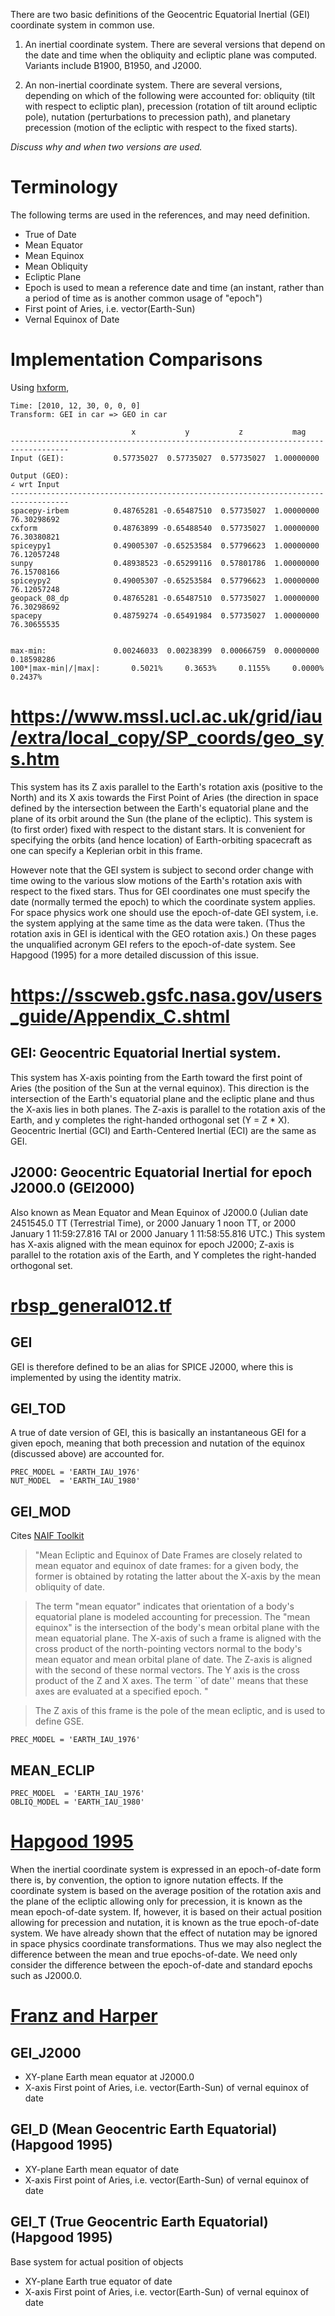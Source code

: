 There are two basic definitions of the Geocentric Equatorial Inertial (GEI) coordinate system in common use.

1. An inertial coordinate system. There are several versions that depend on the date and time when the obliquity and ecliptic plane was computed. Variants include B1900, B1950, and J2000.

2. An non-inertial coordinate system. There are several versions, depending on which of the following were accounted for: obliquity (tilt with respect to ecliptic plan), precession (rotation of tilt around ecliptic pole), nutation (perturbations to precession path), and planetary precession (motion of the ecliptic with respect to the fixed starts).

_Discuss why and when two versions are used._

# Terminology

The following terms are used in the references, and may need definition.

* True of Date
* Mean Equator
* Mean Equinox
* Mean Obliquity
* Ecliptic Plane
* Epoch is used to mean a reference date and time (an instant, rather than a period of time as is another common usage of "epoch")
* First point of Aries, i.e. vector(Earth-Sun)
* Vernal Equinox of Date

# Implementation Comparisons

Using [hxform](https://github.com/rweigel/hxform/),

```
Time: [2010, 12, 30, 0, 0, 0]
Transform: GEI in car => GEO in car

                           x           y           z           mag   
-----------------------------------------------------------------------------------
Input (GEI):           0.57735027  0.57735027  0.57735027  1.00000000

Output (GEO):                                                         ∠ wrt Input
-----------------------------------------------------------------------------------
spacepy-irbem          0.48765281 -0.65487510  0.57735027  1.00000000 76.30298692
cxform                 0.48763899 -0.65488540  0.57735027  1.00000000 76.30380821
spiceypy1              0.49005307 -0.65253584  0.57796623  1.00000000 76.12057248
sunpy                  0.48938523 -0.65299116  0.57801786  1.00000000 76.15708166
spiceypy2              0.49005307 -0.65253584  0.57796623  1.00000000 76.12057248
geopack_08_dp          0.48765281 -0.65487510  0.57735027  1.00000000 76.30298692
spacepy                0.48759274 -0.65491984  0.57735027  1.00000000 76.30655535


max-min:               0.00246033  0.00238399  0.00066759  0.00000000  0.18598286
100*|max-min|/|max|:       0.5021%     0.3653%     0.1155%     0.0000%     0.2437%
```

# https://www.mssl.ucl.ac.uk/grid/iau/extra/local_copy/SP_coords/geo_sys.htm

This system has its Z axis parallel to the Earth's rotation axis (positive to the North) and its X axis towards the First Point of Aries (the direction in space defined by the intersection between the Earth's equatorial plane and the plane of its orbit around the Sun (the plane of the ecliptic). This system is (to first order) fixed with respect to the distant stars. It is convenient for specifying the orbits (and hence location) of Earth-orbiting spacecraft as one can specify a Keplerian orbit in this frame.

However note that the GEI system is subject to second order change with time owing to the various slow motions of the Earth's rotation axis with respect to the fixed stars. Thus for GEI coordinates one must specify the date (normally termed the epoch) to which the coordinate system applies. For space physics work one should use the epoch-of-date GEI system, i.e. the system applying at the same time as the data were taken. (Thus the rotation axis in GEI is identical with the GEO rotation axis.) On these pages the unqualified acronym GEI refers to the epoch-of-date system. See Hapgood (1995) for a more detailed discussion of this issue.

# https://sscweb.gsfc.nasa.gov/users_guide/Appendix_C.shtml

## GEI: Geocentric Equatorial Inertial system.

This system has X-axis pointing from the Earth toward the first point of Aries (the position of the Sun at the vernal equinox). This direction is the intersection of the Earth's equatorial plane and the ecliptic plane and thus the X-axis lies in both planes. The Z-axis is parallel to the rotation axis of the Earth, and y completes the right-handed orthogonal set (Y = Z * X). Geocentric Inertial (GCI) and Earth-Centered Inertial (ECI) are the same as GEI.

## J2000: Geocentric Equatorial Inertial for epoch J2000.0 (GEI2000)

Also known as Mean Equator and Mean Equinox of J2000.0 (Julian date 2451545.0 TT (Terrestrial Time), or 2000 January 1 noon TT, or 2000 January 1 11:59:27.816 TAI or 2000 January 1 11:58:55.816 UTC.) This system has X-axis aligned with the mean equinox for epoch J2000; Z-axis is parallel to the rotation axis of the Earth, and Y completes the right-handed orthogonal set.

# [rbsp_general012.tf](https://drive.google.com/file/d/1lArjp_YSxwHPp1g1mmqgjYRHYhgAx2eK/view?usp=drive_link)

## GEI

GEI is therefore defined to be an alias for SPICE J2000, where this is implemented by using the identity matrix.

## GEI_TOD

A true of date version of GEI, this is basically an instantaneous GEI for a given epoch, meaning that both precession and nutation of the equinox (discussed above) are accounted for.

```
PREC_MODEL = 'EARTH_IAU_1976'
NUT_MODEL  = 'EARTH_IAU_1980'
```

## GEI_MOD

Cites [NAIF Toolkit](https://drive.google.com/file/d/1rFr8r24P11MU95f9fDiZf2frKPBhKv7r/view?usp=drive_link)

> "Mean Ecliptic and Equinox of Date Frames are closely related to mean equator and equinox of date frames: for a given body, the former is obtained by rotating the latter about the X-axis by the mean obliquity of date.

> The term "mean equator" indicates that orientation of a body's equatorial plane is modeled accounting for precession. The "mean equinox" is the intersection of the body's mean orbital plane with the mean equatorial plane. The X-axis of such a frame is aligned with the cross product of the north-pointing vectors normal to the body's mean equator and mean orbital plane of date. The Z-axis is aligned with the second of these normal vectors. The Y axis is the cross product of the Z and X axes. The term ``of date'' means that these axes are evaluated at a specified epoch. "

> The Z axis of this frame is the pole of the mean ecliptic, and is used to define GSE.

```
PREC_MODEL = 'EARTH_IAU_1976'
```

## MEAN_ECLIP

```
PREC_MODEL  = 'EARTH_IAU_1976'
OBLIQ_MODEL = 'EARTH_IAU_1980'
```

# [Hapgood 1995](https://drive.google.com/file/d/1JFZApinOVlJpzgEQ0qhLpP5XUfOjjl9v/view?usp=drive_link)

When the inertial coordinate system is expressed in an epoch-of-date form there is, by convention, the option to ignore nutation effects. If the coordinate system is based on the average position of the rotation axis and the plane of the ecliptic allowing only for precession, it is known as the mean epoch-of-date system. If, however, it is based on their actual position allowing for precession and nutation, it is known as the true epoch-of-date system. We have already shown that the effect of nutation may be ignored in space physics coordinate transformations. Thus we may also neglect the difference between the mean and true epochs-of-date. We need only consider the difference between the epoch-of-date and standard epochs such as J2000.0.

# [Franz and Harper](https://drive.google.com/file/d/1x0T2L57-SqXaDsq2nZEYU5RmWsSLGuNC/view?usp=drive_link)

## GEI_J2000

* XY-plane Earth mean equator at J2000.0
* X-axis First point of Aries, i.e. vector(Earth-Sun) of vernal equinox of date

## GEI_D (Mean Geocentric Earth Equatorial) (Hapgood 1995)

* XY-plane Earth mean equator of date
* X-axis First point of Aries, i.e. vector(Earth-Sun) of vernal equinox of date

## GEI_T (True Geocentric Earth Equatorial) (Hapgood 1995)

Base system for actual position of objects

* XY-plane Earth true equator of date
* X-axis First point of Aries, i.e. vector(Earth-Sun) of vernal equinox of date
